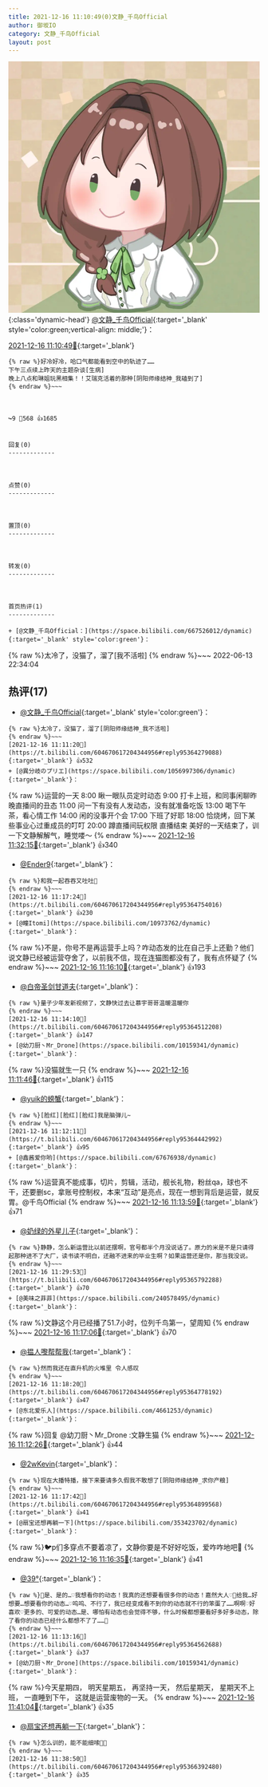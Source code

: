 ```yaml
---
title: 2021-12-16 11:10:49(0)文静_千鸟Official
author: 御坂IO
category: 文静_千鸟Official
layout: post
---
```


![img](/images/ac7482ed1b9a7f203dc68c0c4a77c488a27b108a.jpg){:class='dynamic-head'}
[@文静_千鸟Official](https://space.bilibili.com/667526012/dynamic){:target='_blank' style='color:green;vertical-align: middle;'}：

[2021-12-16 11:10:49🔗](https://t.bilibili.com/604670617204344956){:target='_blank'}

~~~
{% raw %}好冷好冷，哈口气都能看到空中的轨迹了……
下午三点续上昨天的主题杂谈[生病]
晚上八点和琳姐玩黑相集！！艾瑞克活着的那种[阴阳师缘结神_我磕到了]
{% endraw %}~~~



↪️9 💬568 👍1685


回复(0)
-------------



点赞(0)
-------------



置顶(0)
-------------



转发(0)
-------------



首页热评(1)
-------------

+ [@文静_千鸟Official：](https://space.bilibili.com/667526012/dynamic){:target='_blank' style='color:green'}：
~~~
{% raw %}太冷了，没猫了，溜了[我不活啦]
{% endraw %}~~~
2022-06-13 22:34:04


热评(17)
-------------

+ [@文静_千鸟Official](https://space.bilibili.com/667526012/dynamic){:target='_blank' style='color:green'}：
~~~
{% raw %}太冷了，没猫了，溜了[阴阳师缘结神_我不活啦]
{% endraw %}~~~
[2021-12-16 11:11:20🔗](https://t.bilibili.com/604670617204344956#reply95364279088){:target='_blank'} 👍532
+ [@異分岐のプリエ](https://space.bilibili.com/1056997306/dynamic){:target='_blank'}：
~~~
{% raw %}运营的一天
8:00 瞅一眼队员定时动态
9:00 打卡上班，和同事闲聊昨晚直播间的丑态
11:00 问一下有没有人发动态，没有就准备吃饭
13:00 喝下午茶，看心情工作
14:00 闲的没事开个会
17:00 下班了好耶
18:00 恰烧烤，回下某些事业心过重成员的叮叮
20:00 蹲直播间玩权限
直播结束 美好的一天结束了，训一下文静解解气，睡觉喽～
{% endraw %}~~~
[2021-12-16 11:32:15🔗](https://t.bilibili.com/604670617204344956#reply95366014976){:target='_blank'} 👍340
+ [@Ender9](https://space.bilibili.com/1986662/dynamic){:target='_blank'}：
~~~
{% raw %}和我一起吞吞又吐吐💨
{% endraw %}~~~
[2021-12-16 11:17:24🔗](https://t.bilibili.com/604670617204344956#reply95364754016){:target='_blank'} 👍230
+ [@瞳Itomi](https://space.bilibili.com/10973762/dynamic){:target='_blank'}：
~~~
{% raw %}不是，你号不是再运营手上吗？咋动态发的比在自己手上还勤？他们说文静已经被运营夺舍了，以前我不信，现在连猫图都没有了，我有点怀疑了
{% endraw %}~~~
[2021-12-16 11:16:10🔗](https://t.bilibili.com/604670617204344956#reply95364636368){:target='_blank'} 👍193
+ [@白帝圣剑甘道夫](https://space.bilibili.com/370160494/dynamic){:target='_blank'}：
~~~
{% raw %}量子少年发新视频了，文静快过去让慕宇哥哥温暖温暖你
{% endraw %}~~~
[2021-12-16 11:14:10🔗](https://t.bilibili.com/604670617204344956#reply95364512208){:target='_blank'} 👍147
+ [@幼刀厨丶Mr_Drone](https://space.bilibili.com/10159341/dynamic){:target='_blank'}：
~~~
{% raw %}没猫就生一只
{% endraw %}~~~
[2021-12-16 11:11:46🔗](https://t.bilibili.com/604670617204344956#reply95364363536){:target='_blank'} 👍115
+ [@yuik的螃蟹](https://space.bilibili.com/10779343/dynamic){:target='_blank'}：
~~~
{% raw %}[脸红][脸红][脸红]我是脑弹儿~
{% endraw %}~~~
[2021-12-16 11:12:11🔗](https://t.bilibili.com/604670617204344956#reply95364442992){:target='_blank'} 👍95
+ [@鑫酱爱你哟](https://space.bilibili.com/67676938/dynamic){:target='_blank'}：
~~~
{% raw %}运营真不能成事，切片，剪辑，活动，舰长礼物，粉丝qa，球也不干，还要删sc，拿账号控制权，本来“互动”是亮点，现在一想到背后是运营，就反胃。@千鸟Official
{% endraw %}~~~
[2021-12-16 11:13:59🔗](https://t.bilibili.com/604670617204344956#reply95364648592){:target='_blank'} 👍71
+ [@奶绿的外星儿子](https://space.bilibili.com/1800330528/dynamic){:target='_blank'}：
~~~
{% raw %}静静，怎么新运营比以前还摆啊，官号都半个月没说话了。原力的米是不是只请得起那种进不了大厂，读书读不明白，还融不进来的毕业生啊？如果运营还是你，那当我没说。
{% endraw %}~~~
[2021-12-16 11:29:53🔗](https://t.bilibili.com/604670617204344956#reply95365792288){:target='_blank'} 👍70
+ [@美味之菲菲](https://space.bilibili.com/240578495/dynamic){:target='_blank'}：
~~~
{% raw %}文静这个月已经播了51.7小时，位列千鸟第一，望周知
{% endraw %}~~~
[2021-12-16 11:17:06🔗](https://t.bilibili.com/604670617204344956#reply95364820432){:target='_blank'} 👍70
+ [@揾人嚟帮帮我](https://space.bilibili.com/13748973/dynamic){:target='_blank'}：
~~~
{% raw %}然而我还在直升机的火堆里 令人感叹
{% endraw %}~~~
[2021-12-16 11:18:20🔗](https://t.bilibili.com/604670617204344956#reply95364778192){:target='_blank'} 👍47
+ [@东北爱乐人](https://space.bilibili.com/4661253/dynamic){:target='_blank'}：
~~~
{% raw %}回复 @幼刀厨丶Mr_Drone :文静生猫
{% endraw %}~~~
[2021-12-16 11:12:26🔗](https://t.bilibili.com/604670617204344956#reply95364380784){:target='_blank'} 👍44
+ [@2wKevin](https://space.bilibili.com/413988693/dynamic){:target='_blank'}：
~~~
{% raw %}现在大播特播，接下来要请多久假我不敢想了[阴阳师缘结神_求你产粮]
{% endraw %}~~~
[2021-12-16 11:17:42🔗](https://t.bilibili.com/604670617204344956#reply95364899568){:target='_blank'} 👍41
+ [@扇宝还想再躺一下](https://space.bilibili.com/353423702/dynamic){:target='_blank'}：
~~~
{% raw %}🐦p们多穿点不要着凉了，文静你要是不好好吃饭，爱咋咋地吧💢
{% endraw %}~~~
[2021-12-16 11:16:35🔗](https://t.bilibili.com/604670617204344956#reply95364807104){:target='_blank'} 👍41
+ [@39°](https://space.bilibili.com/1830315/dynamic){:target='_blank'}：
~~~
{% raw %}🥵是、是的…♡我想看你的动态！我真的还想要看很多你的动态！嘉然大人♡🥵给我…好想要…想要看你的动态…♡呜呜、不行了，我已经变成看不到你的动态就不行的笨蛋了……啊啊♡好喜欢♡更多的、可爱的动态…是、哪怕有动态也会觉得不够，什么时候都想要看好多好多动态，除了看你的动态已经什么都想不了了……🥵
{% endraw %}~~~
[2021-12-16 11:13:16🔗](https://t.bilibili.com/604670617204344956#reply95364562688){:target='_blank'} 👍37
+ [@幼刀厨丶Mr_Drone](https://space.bilibili.com/10159341/dynamic){:target='_blank'}：
~~~
{% raw %}今天星期四，
明天星期五，
再坚持一天，
然后星期天，
星期天不上班，
一直睡到下午，
这就是运营废物的一天。
{% endraw %}~~~
[2021-12-16 11:41:04🔗](https://t.bilibili.com/604670617204344956#reply95366653872){:target='_blank'} 👍35
+ [@扇宝还想再躺一下](https://space.bilibili.com/353423702/dynamic){:target='_blank'}：
~~~
{% raw %}怎么训的，能不能细嗦🥵🥵
{% endraw %}~~~
[2021-12-16 11:38:50🔗](https://t.bilibili.com/604670617204344956#reply95366392480){:target='_blank'} 👍35



